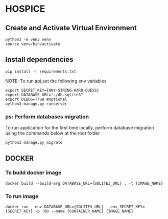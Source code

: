 # HOSPICE

## Create and Activate Virtual Environment

```shell
python3 -m venv venv
source venv/bin/activate
```

## Install dependencies

```shell
pip install -r requirements.txt
```

NOTE: To run api,set the following env variables

```shell
export SECRET_KEY={ANY-STRING-HARD-QUESS}
export DATABASE_URL="./db.sqlite3"
export DEBUG=True #optional
python3 manage.py runserver
```

### **ps: Perform databases migration**

To run application for the first time locally, perform database migration using the commands below at the root folder

```shell
python3 manage.py migrate
```

## **DOCKER**

### To build docker image

```shell
docker build --build-arg DATABASE_URL={SQLITE3_URL} . -t {IMAGE_NAME}
```

### To run image

```shell
docker run --env DATABASE_URL={SQLITE3_URL} --env SECRET_KEY={SECRET_KEY} -p :80 --name {CONTAINER_NAME} {IMAGE_NAME}
```
